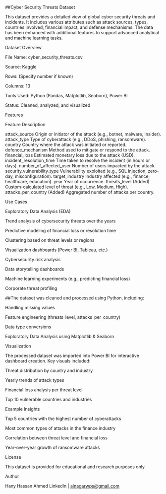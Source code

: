 ##Cyber Security Threats Dataset

This dataset provides a detailed view of global cyber security threats and incidents. It includes various attributes such as attack sources, types, countries involved, financial impact, and defense mechanisms. The data has been enhanced with additional features to support advanced analytical and machine learning tasks.

Dataset Overview

File Name: cyber_security_threats.csv

Source: Kaggle

Rows: (Specify number if known)

Columns: 13

Tools Used: Python (Pandas, Matplotlib, Seaborn), Power BI

Status: Cleaned, analyzed, and visualized


Features

Feature	Description

attack_source	Origin or initiator of the attack (e.g., botnet, malware, insider).
attack_type	Type of cyberattack (e.g., DDoS, phishing, ransomware).
country	Country where the attack was initiated or reported.
defence_mechanism	Method used to mitigate or respond to the attack.
financial_loss	Estimated monetary loss due to the attack (USD).
incident_resolution_time	Time taken to resolve the incident (in hours or days).
number_of_affected_user	Number of users impacted by the attack.
security_vulnerability_type	Vulnerability exploited (e.g., SQL injection, zero-day, misconfiguration).
target_industry	Industry affected (e.g., finance, healthcare, education).
year	Year of occurrence.
threats_level (Added)	Custom-calculated level of threat (e.g., Low, Medium, High).
attacks_per_country (Added)	Aggregated number of attacks per country.


Use Cases

Exploratory Data Analysis (EDA)

Trend analysis of cybersecurity threats over the years

Predictive modeling of financial loss or resolution time

Clustering based on threat levels or regions

Visualization dashboards (Power BI, Tableau, etc.)

Cybersecurity risk analysis

Data storytelling dashboards

Machine learning experiments (e.g., predicting financial loss)

Corporate threat profiling


##The dataset was cleaned and processed using Python, including:

Handling missing values

Feature engineering (threats_level, attacks_per_country)

Data type conversions

Exploratory Data Analysis using Matplotlib & Seaborn


Visualization

The processed dataset was imported into Power BI for interactive dashboard creation. Key visuals included:

Threat distribution by country and industry

Yearly trends of attack types

Financial loss analysis per threat level

Top 10 vulnerable countries and industries




Example Insights

Top 5 countries with the highest number of cyberattacks

Most common types of attacks in the finance industry

Correlation between threat level and financial loss

Year-over-year growth of ransomware attacks


License

This dataset is provided for educational and research purposes only.

Author

Hany Hassan Ahmed
LinkedIn | alnagarwps@gmail.com
